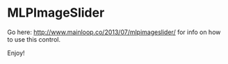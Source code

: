 MLPImageSlider
==============

Go here: http://www.mainloop.co/2013/07/mlpimageslider/ for info on how to use this control.

Enjoy!
